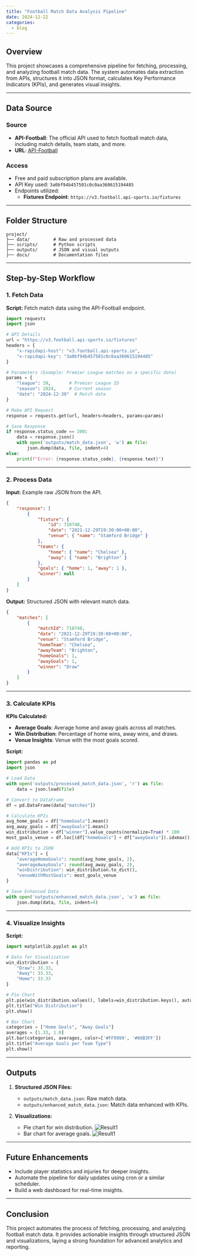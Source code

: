 ```yaml
---
title: "Football Match Data Analysis Pipeline"
date: 2024-12-22
categories: 
  - blog
---
```



## Overview
This project showcases a comprehensive pipeline for fetching, processing, and analyzing football match data. The system automates data extraction from APIs, structures it into JSON format, calculates Key Performance Indicators (KPIs), and generates visual insights.

---

## Data Source
### Source
- **API-Football**: The official API used to fetch football match data, including match details, team stats, and more.
- **URL**: [API-Football](https://www.api-football.com/documentation-v3)

### Access
- Free and paid subscription plans are available.
- API Key used: `3a0bf94b457501c0c0aa360615194485`
- Endpoints utilized:
  - **Fixtures Endpoint**: `https://v3.football.api-sports.io/fixtures`

---

## Folder Structure
```plaintext
project/
├── data/         # Raw and processed data
├── scripts/      # Python scripts
├── outputs/      # JSON and visual outputs
├── docs/         # Documentation files
```

---

## Step-by-Step Workflow

### 1. Fetch Data
**Script:** Fetch match data using the API-Football endpoint.
```python
import requests
import json

# API Details
url = "https://v3.football.api-sports.io/fixtures"
headers = {
    "x-rapidapi-host": "v3.football.api-sports.io",
    "x-rapidapi-key": "3a0bf94b457501c0c0aa360615194485"
}

# Parameters (Example: Premier League matches on a specific date)
params = {
    "league": 39,       # Premier League ID
    "season": 2024,     # Current season
    "date": "2024-12-30"  # Match date
}

# Make API Request
response = requests.get(url, headers=headers, params=params)

# Save Response
if response.status_code == 200:
    data = response.json()
    with open('outputs/match_data.json', 'w') as file:
        json.dump(data, file, indent=4)
else:
    print(f"Error: {response.status_code}, {response.text}")
```

---

### 2. Process Data
**Input:** Example raw JSON from the API.
```json
{
    "response": [
        {
            "fixture": {
                "id": 710748,
                "date": "2021-12-29T19:30:00+00:00",
                "venue": { "name": "Stamford Bridge" }
            },
            "teams": {
                "home": { "name": "Chelsea" },
                "away": { "name": "Brighton" }
            },
            "goals": { "home": 1, "away": 1 },
            "winner": null
        }
    ]
}
```

**Output:** Structured JSON with relevant match data.
```json
{
    "matches": [
        {
            "matchId": 710748,
            "date": "2021-12-29T19:30:00+00:00",
            "venue": "Stamford Bridge",
            "homeTeam": "Chelsea",
            "awayTeam": "Brighton",
            "homeGoals": 1,
            "awayGoals": 1,
            "winner": "Draw"
        }
    ]
}
```

---

### 3. Calculate KPIs
**KPIs Calculated:**
- **Average Goals**: Average home and away goals across all matches.
- **Win Distribution**: Percentage of home wins, away wins, and draws.
- **Venue Insights**: Venue with the most goals scored.

**Script:**
```python
import pandas as pd
import json

# Load Data
with open('outputs/processed_match_data.json', 'r') as file:
    data = json.load(file)

# Convert to DataFrame
df = pd.DataFrame(data["matches"])

# Calculate KPIs
avg_home_goals = df["homeGoals"].mean()
avg_away_goals = df["awayGoals"].mean()
win_distribution = df["winner"].value_counts(normalize=True) * 100
most_goals_venue = df.loc[(df["homeGoals"] + df["awayGoals"]).idxmax(), "venue"]

# Add KPIs to JSON
data["KPIs"] = {
    "averageHomeGoals": round(avg_home_goals, 2),
    "averageAwayGoals": round(avg_away_goals, 2),
    "winDistribution": win_distribution.to_dict(),
    "venueWithMostGoals": most_goals_venue
}

# Save Enhanced Data
with open('outputs/enhanced_match_data.json', 'w') as file:
    json.dump(data, file, indent=4)
```

---

### 4. Visualize Insights
**Script:**
```python
import matplotlib.pyplot as plt

# Data for Visualization
win_distribution = {
    "Draw": 33.33,
    "Away": 33.33,
    "Home": 33.33
}

# Pie Chart
plt.pie(win_distribution.values(), labels=win_distribution.keys(), autopct='%1.1f%%', startangle=140)
plt.title("Win Distribution")
plt.show()

# Bar Chart
categories = ["Home Goals", "Away Goals"]
averages = [1.33, 1.0]
plt.bar(categories, averages, color=['#FF9999', '#66B3FF'])
plt.title("Average Goals per Team Type")
plt.show()
```

---

## Outputs
1. **Structured JSON Files:**
   - `outputs/match_data.json`: Raw match data.
   - `outputs/enhanced_match_data.json`: Match data enhanced with KPIs.

2. **Visualizations:**
   - Pie chart for win distribution.
![Result1](/Ahmad-YAR/assets/images/Footballf1.png)
   - Bar chart for average goals.
![Result1](/Ahmad-YAR/assets/images/Footballf2.png)

---

## Future Enhancements
- Include player statistics and injuries for deeper insights.
- Automate the pipeline for daily updates using cron or a similar scheduler.
- Build a web dashboard for real-time insights.

---

## Conclusion
This project automates the process of fetching, processing, and analyzing football match data. It provides actionable insights through structured JSON and visualizations, laying a strong foundation for advanced analytics and reporting.

